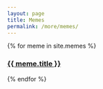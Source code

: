 ```yaml
---
layout: page
title: Memes
permalink: /more/memes/
---
```

{% for meme in site.memes %}
  <h3>
    <a href="{{ meme.url }}">
    {{ meme.title }}
    </a>
  </h3>
{% endfor %}
